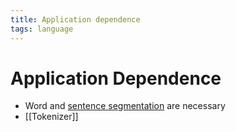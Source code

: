 ```yaml
---
title: Application dependence
tags: language
---
```


# Application Dependence
- Word and [sentence segmentation](Sentence%20Segmentation.md) are necessary
- [[Tokenizer]]


























































































